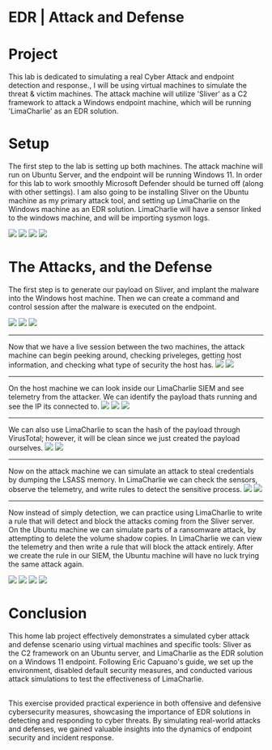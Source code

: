 # EDR | Attack and Defense

# <b>Project</b>

This lab is dedicated to simulating a real Cyber Attack and endpoint detection and response., I will be using virtual machines to simulate the threat & victim machines. The attack machine will utilize 'Sliver' as a C2 framework to attack a Windows endpoint machine, which will be running 'LimaCharlie' as an EDR solution.

# Setup

The first step to the lab is setting up both machines. The attack machine will run on Ubuntu Server, and the endpoint will be running Windows 11. In order for this lab to work smoothly Microsoft Defender should be turned off (along with other settings). I am also going to be installing Sliver on the Ubuntu machine as my primary attack tool, and setting up LimaCharlie on the Windows machine as an EDR solution. LimaCharlie will have a sensor linked to the windows machine, and will be importing sysmon logs.

<img src="https://i.imgur.com/C16urUV.png">
<img src="https://i.imgur.com/jtFipvD.png">
<img src="https://i.imgur.com/PRz4Fmi.png">
<img src="https://i.imgur.com/JjncUXW.png">



# The Attacks, and the Defense

The first step is to generate our payload on Sliver, and implant the malware into the Windows host machine. Then we can create a command and control session after the malware is executed on the endpoint.

<img src="https://i.imgur.com/qqFPVFL.png">
<img src="https://i.imgur.com/0oAYil6.png">
<img src="https://i.imgur.com/rGSAtK6.png">
<hr>
Now that we have a live session between the two machines, the attack machine can begin peeking around, checking priveleges, getting host information, and checking what type of security the host has.

<img src="https://i.imgur.com/Jh0RacS.png">
<img src="https://i.imgur.com/20BbPrG.png">
<hr>
On the host machine we can look inside our LimaCharlie SIEM and see telemetry from the attacker. We can identify the payload thats running and see the IP its connected to.

<img src="https://i.imgur.com/3Jpyw7i.png">
<img src="https://i.imgur.com/JNb0W8w.png">
<img src="https://i.imgur.com/z9c4pkS.png">
<hr>
We can also use LimaCharlie to scan the hash of the payload through VirusTotal; however, it will be clean since we just created the payload ourselves.
<img src="https://i.imgur.com/tQVLaP1.png">
<img src="https://i.imgur.com/sZyhrAb.png">
<hr>
Now on the attack machine we can simulate an attack to steal credentials by dumping the LSASS memory. In LimaCharlie we can check the sensors, observe the telemetry, and write rules to detect the sensitive process.

<img src="https://i.imgur.com/mIYGpbK.png">
<img src="https://i.imgur.com/fM2sXhe.png">
<hr>

Now instead of simply detection, we can practice using LimaCharlie to write a rule that will detect and block the attacks coming from the Sliver server. On the Ubuntu machine we can simulate parts of a ransomware attack, by attempting to delete the volume shadow copies. In LimaCharlie we can view the telemetry and then write a rule that will block the attack entirely. After we create the rule in our SIEM, the Ubuntu machine will have no luck trying the same attack again.


<img src="https://i.imgur.com/0PHRQmE.png">
<img src="https://i.imgur.com/rpOYuEW.png">
<img src="https://i.imgur.com/ljJsuhR.png">
<img src="https://i.imgur.com/49RYl58.png">



# Conclusion

This home lab project effectively demonstrates a simulated cyber attack and defense scenario using virtual machines and specific tools: Sliver as the C2 framework on an Ubuntu server, and LimaCharlie as the EDR solution on a Windows 11 endpoint. Following Eric Capuano's guide, we set up the environment, disabled default security measures, and conducted various attack simulations to test the effectiveness of LimaCharlie.

<br>This exercise provided practical experience in both offensive and defensive cybersecurity measures, showcasing the importance of EDR solutions in detecting and responding to cyber threats. By simulating real-world attacks and defenses, we gained valuable insights into the dynamics of endpoint security and incident response.

















